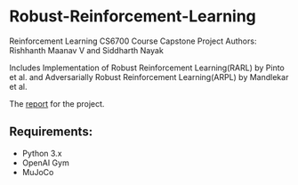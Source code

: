 # Robust-Reinforcement-Learning
Reinforcement Learning CS6700 Course Capstone Project
Authors: Rishhanth Maanav V and Siddharth Nayak

Includes Implementation of Robust Reinforcement Learning(RARL) by Pinto et al. and Adversarially Robust Reinforcement Learning(ARPL) by Mandlekar et al.

The [report](https://drive.google.com/file/d/1fzDxQJYzN-v4l-awmIjove0WJ48IAj6u/view?usp=sharing) for the project.

## Requirements:
* Python 3.x
* OpenAI Gym
* MuJoCo

